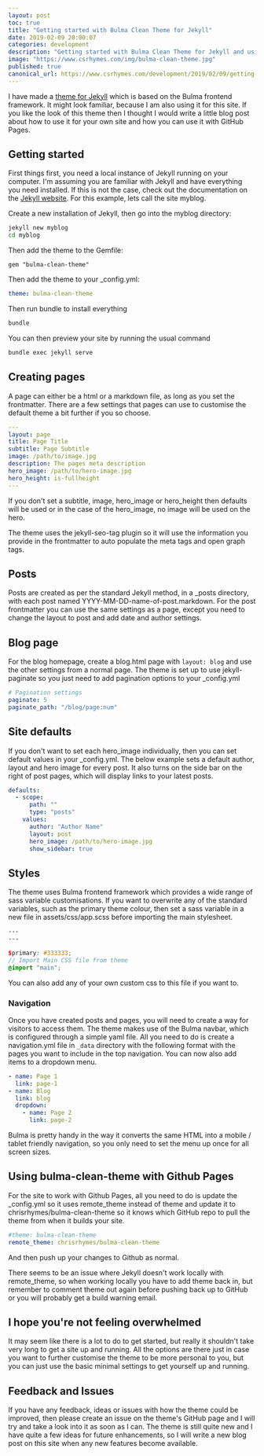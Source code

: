```yaml
---
layout: post
toc: true
title: "Getting started with Bulma Clean Theme for Jekyll"
date: 2019-02-09 20:00:07
categories: development
description: "Getting started with Bulma Clean Theme for Jekyll and using it with GitHub Pages"
image: "https://www.csrhymes.com/img/bulma-clean-theme.jpg"
published: true
canonical_url: https://www.csrhymes.com/development/2019/02/09/getting-started-with-bulma-clean-theme.html
---
```


I have made a [theme for Jekyll](https://rubygems.org/gems/bulma-clean-theme) which is based on the Bulma frontend framework. It might look familiar, because I am also using it for this site. If you like the look of this theme then I thought I would write a little blog post about how to use it for your own site and how you can use it with GitHub Pages.

## Getting started

First things first, you need a local instance of Jekyll running on your computer. I'm assuming you are familiar with Jekyll and have everything you need installed. If this is not the case, check out the documentation on the [Jekyll website](https://jekyllrb.com/docs/). For this example, lets call the site myblog.

Create a new installation of Jekyll, then go into the myblog directory:

```bash
jekyll new myblog
cd myblog
```

Then add the theme to the Gemfile:

```
gem "bulma-clean-theme"
```

Then add the theme to your \_config.yml:

```yaml
theme: bulma-clean-theme
```

Then run bundle to install everything

```bash
bundle
```

You can then preview your site by running the usual command

```bash
bundle exec jekyll serve
```

## Creating pages

A page can either be a html or a markdown file, as long as you set the frontmatter. There are a few settings that pages can use to customise the default theme a bit further if you so choose.

```yaml
---
layout: page
title: Page Title
subtitle: Page Subtitle
image: /path/to/image.jpg
description: The pages meta description
hero_image: /path/to/hero-image.jpg
hero_height: is-fullheight
---

```

If you don't set a subtitle, image, hero_image or hero_height then defaults will be used or in the case of the hero_image, no image will be used on the hero.

The theme uses the jekyll-seo-tag plugin so it will use the information you provide in the frontmatter to auto populate the meta tags and open graph tags.

## Posts

Posts are created as per the standard Jekyll method, in a \_posts directory, with each post named YYYY-MM-DD-name-of-post.markdown. For the post frontmatter you can use the same settings as a page, except you need to change the layout to post and add date and author settings.

## Blog page

For the blog homepage, create a blog.html page with `layout: blog` and use the other settings from a normal page. The theme is set up to use jekyll-paginate so you just need to add pagination options to your \_config.yml

```yml
# Pagination settings
paginate: 5
paginate_path: "/blog/page:num"
```

## Site defaults

If you don't want to set each hero_image individually, then you can set default values in your \_config.yml. The below example sets a default author, layout and hero image for every post. It also turns on the side bar on the right of post pages, which will display links to your latest posts.

```yml
defaults:
  - scope:
      path: ""
      type: "posts"
    values:
      author: "Author Name"
      layout: post
      hero_image: /path/to/hero-image.jpg
      show_sidebar: true
```

## Styles

The theme uses Bulma frontend framework which provides a wide range of sass variable customisations. If you want to overwrite any of the standard variables, such as the primary theme colour, then set a sass variable in a new file in assets/css/app.scss before importing the main stylesheet.

```scss
---
---

$primary: #333333;
// Import Main CSS file from theme
@import "main";
```

You can also add any of your own custom css to this file if you want to.

### Navigation

Once you have created posts and pages, you will need to create a way for visitors to access them. The theme makes use of the Bulma navbar, which is configured through a simple yaml file. All you need to do is create a navigation.yml file in `_data` directory with the following format with the pages you want to include in the top navigation. You can now also add items to a dropdown menu.

```yaml
- name: Page 1
  link: page-1
- name: Blog
  link: blog
  dropdown:
    - name: Page 2
      link: page-2
```

Bulma is pretty handy in the way it converts the same HTML into a mobile / tablet friendly navigation, so you only need to set the menu up once for all screen sizes.

## Using bulma-clean-theme with Github Pages

For the site to work with Github Pages, all you need to do is update the \_config.yml so it uses remote_theme instead of theme and update it to chrisrhymes/bulma-clean-theme so it knows which GitHub repo to pull the theme from when it builds your site.

```yaml
#theme: bulma-clean-theme
remote_theme: chrisrhymes/bulma-clean-theme
```

And then push up your changes to Github as normal.

There seems to be an issue where Jekyll doesn't work locally with remote_theme, so when working locally you have to add theme back in, but remember to comment theme out again before pushing back up to GitHub or you will probably get a build warning email.

## I hope you're not feeling overwhelmed

It may seem like there is a lot to do to get started, but really it shouldn't take very long to get a site up and running. All the options are there just in case you want to further customise the theme to be more personal to you, but you can just use the basic minimal settings to get yourself up and running.

## Feedback and Issues

If you have any feedback, ideas or issues with how the theme could be improved, then please create an issue on the theme's GitHub page and I will try and take a look into it as soon as I can. The theme is still quite new and I have quite a few ideas for future enhancements, so I will write a new blog post on this site when any new features become available.
